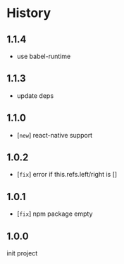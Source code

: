 # History

## 1.1.4

- use babel-runtime

## 1.1.3

- update deps

## 1.1.0

- [`new`] react-native support

## 1.0.2

- [`fix`] error if this.refs.left/right is []

## 1.0.1
- [`fix`] npm package empty

## 1.0.0
init project
